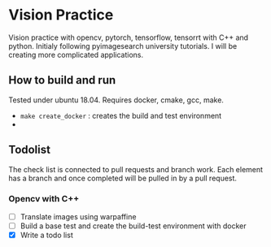 # Vision Practice

Vision practice with opencv, pytorch, tensorflow, tensorrt with C++ and python. Initialy following pyimagesearch university tutorials.
I will be creating more complicated applications.

## How to build and run
Tested under ubuntu 18.04. Requires docker, cmake, gcc, make. 

- `make create_docker` : creates the build and test environment
- 
## Todolist
The check list is connected to pull requests and branch work. Each element has a branch and once completed will be pulled in by a pull request.


### Opencv with C++
- [ ] Translate images using warpaffine
- [ ] Build a base test and create the build-test environment with docker
- [x] Write a todo list
